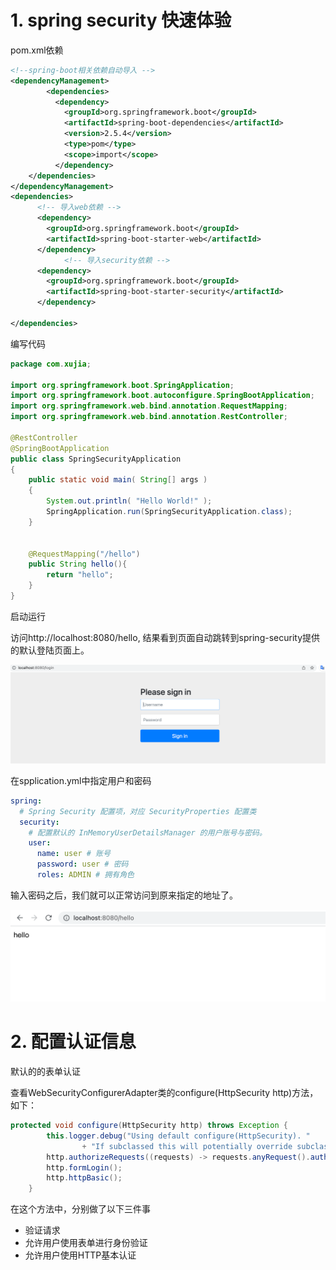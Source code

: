 # 1. spring security 快速体验

pom.xml依赖

```xml
<!--spring-boot相关依赖自动导入 -->
<dependencyManagement>
        <dependencies>
          <dependency>
            <groupId>org.springframework.boot</groupId>
            <artifactId>spring-boot-dependencies</artifactId>
            <version>2.5.4</version>
            <type>pom</type>
            <scope>import</scope>
          </dependency>
    </dependencies>
</dependencyManagement>
<dependencies>
      <!-- 导入web依赖 -->
      <dependency>
        <groupId>org.springframework.boot</groupId>
        <artifactId>spring-boot-starter-web</artifactId>
      </dependency>
			<!-- 导入security依赖 -->
      <dependency>
        <groupId>org.springframework.boot</groupId>
        <artifactId>spring-boot-starter-security</artifactId>
      </dependency> 
    
</dependencies>
```



编写代码

```java
package com.xujia;

import org.springframework.boot.SpringApplication;
import org.springframework.boot.autoconfigure.SpringBootApplication;
import org.springframework.web.bind.annotation.RequestMapping;
import org.springframework.web.bind.annotation.RestController;

@RestController
@SpringBootApplication
public class SpringSecurityApplication
{
    public static void main( String[] args )
    {
        System.out.println( "Hello World!" );
        SpringApplication.run(SpringSecurityApplication.class);
    }


    @RequestMapping("/hello")
    public String hello(){
        return "hello";
    }
}
```



启动运行

访问http://localhost:8080/hello, 结果看到页面自动跳转到spring-security提供的默认登陆页面上。

![image-20230629120552548](images/image-20230629120552548.png)



在spplication.yml中指定用户和密码

```yaml
spring:
  # Spring Security 配置项，对应 SecurityProperties 配置类
  security:
    # 配置默认的 InMemoryUserDetailsManager 的用户账号与密码。
    user:
      name: user # 账号
      password: user # 密码
      roles: ADMIN # 拥有角色
```

输入密码之后，我们就可以正常访问到原来指定的地址了。

![image-20230629120859973](images/image-20230629120859973.png)

# 2. 配置认证信息

默认的的表单认证

查看WebSecurityConfigurerAdapter类的configure(HttpSecurity http)方法，如下：

```java
protected void configure(HttpSecurity http) throws Exception {
		this.logger.debug("Using default configure(HttpSecurity). "
				+ "If subclassed this will potentially override subclass configure(HttpSecurity).");
		http.authorizeRequests((requests) -> requests.anyRequest().authenticated());
		http.formLogin();
		http.httpBasic();
	}
```



在这个方法中，分别做了以下三件事

- 验证请求
- 允许用户使用表单进行身份验证
- 允许用户使用HTTP基本认证
